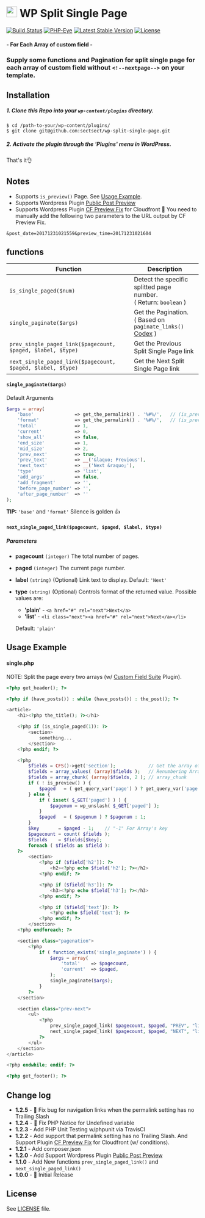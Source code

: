 # <img src="https://github-sect.s3-ap-northeast-1.amazonaws.com/logo.svg" width="28" height="auto"> WP Split Single Page
[![Build Status](https://travis-ci.org/sectsect/wp-split-single-page.svg?branch=master)](https://travis-ci.org/sectsect/wp-split-single-page) [![PHP-Eye](https://php-eye.com/badge/sectsect/wp-split-single-page/tested.svg?style=flat)](https://php-eye.com/package/sectsect/wp-split-single-page) [![Latest Stable Version](https://poser.pugx.org/sectsect/wp-split-single-page/v/stable)](https://packagist.org/packages/sectsect/wp-split-single-page) [![License](https://poser.pugx.org/sectsect/wp-split-single-page/license)](https://packagist.org/packages/sectsect/wp-split-single-page)
#### \- For Each Array of custom field -

### Supply some functions and Pagination for split single page for each array of custom field without `<!--nextpage-->` on your template.

## Installation

##### 1. Clone this Repo into your `wp-content/plugins` directory.
```
$ cd /path-to-your/wp-content/plugins/
$ git clone git@github.com:sectsect/wp-split-single-page.git
```
##### 2. Activate the plugin through the 'Plugins' menu in WordPress.<br>
 That's it:ok_hand:

## Notes

- Supports `is_preview()` Page. See [Usage Example](#usage-example).
- Supports Wordpress Plugin [Public Post Preview](https://github.com/ocean90/public-post-preview)
- Supports Wordpress Plugin [CF Preview Fix](https://wordpress.org/plugins/cf-preview-fix/) for Cloudfront
:memo: You need to manually add the following two parameters to the URL output by CF Preview Fix.
```
&post_date=20171231021559&preview_time=20171231021604
```

## functions

| Function | Description |
| ------ | ----------- |
| `is_single_paged($num)`  | Detect the specific splitted page number. <br>( Return: `boolean` ) |
| `single_paginate($args)` | Get the Pagination. <br>( Based on `paginate_links()` [Codex](https://codex.wordpress.org/Function_Reference/paginate_links) ) |
| `prev_single_paged_link($pagecount, $paged, $label, $type)` | Get the Previous Split Single Page link |
| `next_single_paged_link($pagecount, $paged, $label, $type)` | Get the Next Split Single Page link |

#### `single_paginate($args)`
Default Arguments
``` php
$args = array(
	'base'               => get_the_permalink() . '%#%/',	// (is_preview()) get_the_permalink() . '&paged=%#%'
	'format'             => get_the_permalink() . '%#%/',	// (is_preview()) get_the_permalink() . '&paged=%#%'
	'total'              => 1,
	'current'            => 0,
	'show_all'           => false,
	'end_size'           => 1,
	'mid_size'           => 2,
	'prev_next'          => true,
	'prev_text'          => __('&laquo; Previous'),
	'next_text'          => __('Next &raquo;'),
	'type'               => 'list',
	'add_args'           => false,
	'add_fragment'       => '',
	'before_page_number' => '',
	'after_page_number'  => ''
);
```
**TIP:** `'base'` and `'format'` Silence is golden 👍

#### `next_single_paged_link($pagecount, $paged, $label, $type)`
##### Parameters

* **pagecount**
`(integer)` The total number of pages.

* **paged**
`(integer)` The current page number.

* **label**
`(string)` (Optional) Link text to display.
Default: `'Next'`

* **type**
`(string)` (Optional) Controls format of the returned value.
Possible values are:
   - **'plain'** - `<a href="#" rel="next">Next</a>`
   - **'list'** - `<li class="next"><a href="#" rel="next">Next</a></li>`

   Default: `'plain'`

## Usage Example

#### single.php
NOTE: Split the page every two arrays (w/ [Custom Field Suite](https://wordpress.org/plugins/custom-field-suite/) Plugin).
``` php
<?php get_header(); ?>

<?php if (have_posts()) : while (have_posts()) : the_post(); ?>

<article>
	<h1><?php the_title(); ?></h1>

	<?php if (is_single_paged(1)): ?>
		<section>
			something...
		</section>
	<?php endif; ?>

	<?php
		$fields = CFS()->get('section');			// Get the array of Loop-field
		$fields = array_values( (array)$fields );	// Renumbering Array Keys
		$fields = array_chunk( (array)$fields, 2 );	// array_chunk
		if ( ! is_preview() ) {
			$paged   = ( get_query_var('page') ) ? get_query_var('page') : 1;
		} else {
			if ( isset( $_GET['paged'] ) ) {
				$pagenum = wp_unslash( $_GET['paged'] );
			}
			$paged   = ( $pagenum ) ? $pagenum : 1;
		}
		$key       = $paged - 1;    // "-1" For Array's key
		$pagecount = count( $fields );
		$fields    = $fields[$key];
		foreach ( $fields as $field ):
	?>
		<section>
			<?php if ($field['h2']): ?>
				<h2><?php echo $field['h2']; ?></h2>
			<?php endif; ?>

			<?php if ($field['h3']): ?>
				<h3><?php echo $field['h3']; ?></h3>
			<?php endif; ?>

			<?php if ($field['text']): ?>
				<?php echo $field['text']; ?>
			<?php endif; ?>
		</section>
	<?php endforeach; ?>

	<section class="pagenation">
		<?php
			if ( function_exists('single_paginate') ) {
				$args = array(
					'total'    => $pagecount,
					'current'  => $paged,
				);
				single_paginate($args);
			}
		?>
	</section>

	<section class="prev-next">
		<ul>
			<?php
				prev_single_paged_link( $pagecount, $paged, "PREV", "list" );
				next_single_paged_link( $pagecount, $paged, "NEXT", "list" );
			?>
		</ul>
	</section>
</article>

<?php endwhile; endif; ?>

<?php get_footer(); ?>
```

## Change log
 * **1.2.5** - :bug: Fix bug for navigation links when the permalink setting has no Trailing Slash
 * **1.2.4** - :bug: Fix PHP Notice for Undefined variable
 * **1.2.3** - Add PHP Unit Testing w/phpunit via TravisCI
 * **1.2.2** - Add support that permalink setting has no Trailing Slash. And Support Plugin [CF Preview Fix](https://wordpress.org/plugins/cf-preview-fix/) for Cloudfront (w/ conditions).
 * **1.2.1** - Add composer.json
 * **1.2.0** - Add Support Wordpress Plugin [Public Post Preview](https://github.com/ocean90/public-post-preview)
 * **1.1.0** - Add New functions `prev_single_paged_link()` and `next_single_paged_link()`
 * **1.0.0** - :tada: Initial Release

## License
See [LICENSE](https://github.com/sectsect/wp-split-single-page/blob/master/LICENSE) file.
